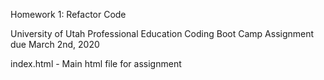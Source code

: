 Homework 1: Refactor Code

University of Utah Professional Education Coding Boot Camp
Assignment due March 2nd, 2020


index.html - Main html file for assignment
